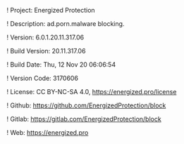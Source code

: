 ! Project: Energized Protection

! Description: ad.porn.malware blocking.

! Version: 6.0.1.20.11.317.06

! Build Version: 20.11.317.06

! Build Date: Thu, 12 Nov 20 06:06:54

! Version Code: 3170606

! License: CC BY-NC-SA 4.0, https://energized.pro/license

! Github: https://github.com/EnergizedProtection/block

! Gitlab: https://gitlab.com/EnergizedProtection/block


! Web: https://energized.pro
